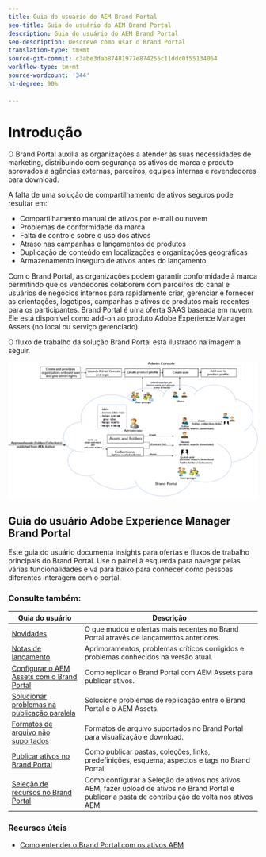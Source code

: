 ```yaml
---
title: Guia do usuário do AEM Brand Portal
seo-title: Guia do usuário do AEM Brand Portal
description: Guia do usuário do AEM Brand Portal
seo-description: Descreve como usar o Brand Portal
translation-type: tm+mt
source-git-commit: c3abe3dab87481977e874255c11ddc0f55134064
workflow-type: tm+mt
source-wordcount: '344'
ht-degree: 90%

---
```



# Introdução

O Brand Portal auxilia as organizações a atender às suas necessidades de marketing, distribuindo com segurança os ativos de marca e produto aprovados a agências externas, parceiros, equipes internas e revendedores para download.

A falta de uma solução de compartilhamento de ativos seguros pode resultar em:

* Compartilhamento manual de ativos por e-mail ou nuvem
* Problemas de conformidade da marca
* Falta de controle sobre o uso dos ativos
* Atraso nas campanhas e lançamentos de produtos
* Duplicação de conteúdo em localizações e organizações geográficas
* Armazenamento inseguro de ativos antes do lançamento

Com o Brand Portal, as organizações podem garantir conformidade à marca permitindo que os vendedores colaborem com parceiros do canal e usuários de negócios internos para rapidamente criar, gerenciar e fornecer as orientações, logotipos, campanhas e ativos de produtos mais recentes para os participantes.
Brand Portal é uma oferta SAAS baseada em nuvem. Ele está disponível como add-on ao produto Adobe Experience Manager Assets (no local ou serviço gerenciado).

O fluxo de trabalho da solução Brand Portal está ilustrado na imagem a seguir.

![](assets/BPWorkflow1.png)

## Guia do usuário Adobe Experience Manager Brand Portal

Este guia do usuário documenta insights para ofertas e fluxos de trabalho principais do Brand Portal. Use o painel à esquerda para navegar pelas várias funcionalidades e vá para baixo para conhecer como pessoas diferentes interagem com o portal.

### Consulte também:

| Guia do usuário | Descrição |
|--- |---|
| [Novidades](whats-new.md) | O que mudou e ofertas mais recentes no Brand Portal através de lançamentos anteriores. |
| [Notas de lançamento](brand-portal-release-notes.md) | Aprimoramentos, problemas críticos corrigidos e problemas conhecidos na versão atual. |
| [Configurar o AEM Assets com o Brand Portal](../using/configure-aem-assets-with-brand-portal.md) | Como replicar o Brand Portal com AEM Assets para publicar ativos. |
| [Solucionar problemas na publicação paralela](troubleshoot-parallel-publishing.md) | Solucione problemas de replicação entre o Brand Portal e o AEM Assets. |
| [Formatos de arquivo não suportados](brand-portal-supported-formats.md) | Formatos de arquivo suportados no Brand Portal para visualização e download. |
| [Publicar ativos no Brand Portal](brand-portal-sharing-folders.md) | Como publicar pastas, coleções, links, predefinições, esquema, aspectos e tags no Brand Portal. |
| [Seleção de recursos no Brand Portal](brand-portal-asset-sourcing.md) | Como configurar a Seleção de ativos nos ativos AEM, fazer upload de ativos no Brand Portal e publicar a pasta de contribuição de volta nos ativos AEM. |

### Recursos úteis

* [Como entender o Brand Portal com os ativos AEM](https://docs.adobe.com/content/help/br/experience-manager-brand-portal/using/home.html)
